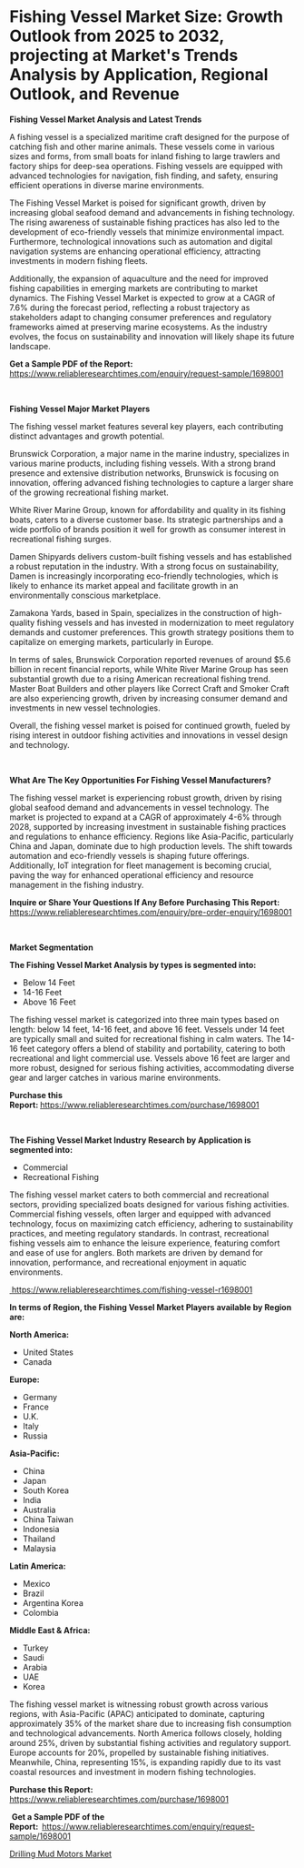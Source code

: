 <p><h1>Fishing Vessel Market Size: Growth Outlook from 2025 to 2032, projecting at Market's Trends Analysis by Application, Regional Outlook, and Revenue</h1></p><p><strong>Fishing Vessel Market Analysis and Latest Trends</strong></p>
<p><p>A fishing vessel is a specialized maritime craft designed for the purpose of catching fish and other marine animals. These vessels come in various sizes and forms, from small boats for inland fishing to large trawlers and factory ships for deep-sea operations. Fishing vessels are equipped with advanced technologies for navigation, fish finding, and safety, ensuring efficient operations in diverse marine environments.</p><p>The Fishing Vessel Market is poised for significant growth, driven by increasing global seafood demand and advancements in fishing technology. The rising awareness of sustainable fishing practices has also led to the development of eco-friendly vessels that minimize environmental impact. Furthermore, technological innovations such as automation and digital navigation systems are enhancing operational efficiency, attracting investments in modern fishing fleets.</p><p>Additionally, the expansion of aquaculture and the need for improved fishing capabilities in emerging markets are contributing to market dynamics. The Fishing Vessel Market is expected to grow at a CAGR of 7.6% during the forecast period, reflecting a robust trajectory as stakeholders adapt to changing consumer preferences and regulatory frameworks aimed at preserving marine ecosystems. As the industry evolves, the focus on sustainability and innovation will likely shape its future landscape.</p></p>
<p><strong>Get a Sample PDF of the Report:&nbsp;</strong> <a href="https://www.reliableresearchtimes.com/enquiry/request-sample/1698001?utm_campaign=2175&utm_medium=2&utm_source=Github&utm_content=ia&utm_term=16022025&utm_id=fishing-vessel">https://www.reliableresearchtimes.com/enquiry/request-sample/1698001</a></p>
<p>&nbsp;</p>
<p><strong>Fishing Vessel Major Market Players</strong></p>
<p><p>The fishing vessel market features several key players, each contributing distinct advantages and growth potential. </p><p>Brunswick Corporation, a major name in the marine industry, specializes in various marine products, including fishing vessels. With a strong brand presence and extensive distribution networks, Brunswick is focusing on innovation, offering advanced fishing technologies to capture a larger share of the growing recreational fishing market.</p><p>White River Marine Group, known for affordability and quality in its fishing boats, caters to a diverse customer base. Its strategic partnerships and a wide portfolio of brands position it well for growth as consumer interest in recreational fishing surges.</p><p>Damen Shipyards delivers custom-built fishing vessels and has established a robust reputation in the industry. With a strong focus on sustainability, Damen is increasingly incorporating eco-friendly technologies, which is likely to enhance its market appeal and facilitate growth in an environmentally conscious marketplace.</p><p>Zamakona Yards, based in Spain, specializes in the construction of high-quality fishing vessels and has invested in modernization to meet regulatory demands and customer preferences. This growth strategy positions them to capitalize on emerging markets, particularly in Europe.</p><p>In terms of sales, Brunswick Corporation reported revenues of around $5.6 billion in recent financial reports, while White River Marine Group has seen substantial growth due to a rising American recreational fishing trend. Master Boat Builders and other players like Correct Craft and Smoker Craft are also experiencing growth, driven by increasing consumer demand and investments in new vessel technologies.</p><p>Overall, the fishing vessel market is poised for continued growth, fueled by rising interest in outdoor fishing activities and innovations in vessel design and technology.</p></p>
<p>&nbsp;</p>
<p><strong>What Are The Key Opportunities For Fishing Vessel Manufacturers?</strong></p>
<p><p>The fishing vessel market is experiencing robust growth, driven by rising global seafood demand and advancements in vessel technology. The market is projected to expand at a CAGR of approximately 4-6% through 2028, supported by increasing investment in sustainable fishing practices and regulations to enhance efficiency. Regions like Asia-Pacific, particularly China and Japan, dominate due to high production levels. The shift towards automation and eco-friendly vessels is shaping future offerings. Additionally, IoT integration for fleet management is becoming crucial, paving the way for enhanced operational efficiency and resource management in the fishing industry.</p></p>
<p><strong>Inquire or Share Your Questions If Any Before Purchasing This Report:</strong> <a href="https://www.reliableresearchtimes.com/enquiry/pre-order-enquiry/1698001?utm_campaign=2175&utm_medium=2&utm_source=Github&utm_content=ia&utm_term=16022025&utm_id=fishing-vessel">https://www.reliableresearchtimes.com/enquiry/pre-order-enquiry/1698001</a></p>
<p>&nbsp;</p>
<p><strong>Market Segmentation</strong></p>
<p><strong>The Fishing Vessel Market Analysis by types is segmented into:</strong></p>
<p><ul><li>Below 14 Feet</li><li>14-16 Feet</li><li>Above 16 Feet</li></ul></p>
<p><p>The fishing vessel market is categorized into three main types based on length: below 14 feet, 14-16 feet, and above 16 feet. Vessels under 14 feet are typically small and suited for recreational fishing in calm waters. The 14-16 feet category offers a blend of stability and portability, catering to both recreational and light commercial use. Vessels above 16 feet are larger and more robust, designed for serious fishing activities, accommodating diverse gear and larger catches in various marine environments.</p></p>
<p><strong>Purchase this Report:&nbsp;</strong><a href="https://www.reliableresearchtimes.com/purchase/1698001?utm_campaign=2175&utm_medium=2&utm_source=Github&utm_content=ia&utm_term=16022025&utm_id=fishing-vessel">https://www.reliableresearchtimes.com/purchase/1698001</a></p>
<p>&nbsp;</p>
<p><strong>The Fishing Vessel Market Industry Research by Application is segmented into:</strong></p>
<p><ul><li>Commercial</li><li>Recreational Fishing</li></ul></p>
<p><p>The fishing vessel market caters to both commercial and recreational sectors, providing specialized boats designed for various fishing activities. Commercial fishing vessels, often larger and equipped with advanced technology, focus on maximizing catch efficiency, adhering to sustainability practices, and meeting regulatory standards. In contrast, recreational fishing vessels aim to enhance the leisure experience, featuring comfort and ease of use for anglers. Both markets are driven by demand for innovation, performance, and recreational enjoyment in aquatic environments.</p></p>
<p><a href="https://www.reliableresearchtimes.com/fishing-vessel-r1698001?utm_campaign=2175&utm_medium=2&utm_source=Github&utm_content=ia&utm_term=16022025&utm_id=fishing-vessel">&nbsp;https://www.reliableresearchtimes.com/fishing-vessel-r1698001</a></p>
<p><strong>In terms of Region, the Fishing Vessel Market Players available by Region are:</strong></p>
<p>
    <p> <strong> North America: </strong>
        <ul>
            <li>United States</li>
            <li>Canada</li>
        </ul>
        </p> 
    <p> <strong> Europe: </strong>
        <ul>
            <li>Germany</li>
            <li>France</li>
            <li>U.K.</li>
            <li>Italy</li>
            <li>Russia</li>
        </ul>
        </p> 
    <p> <strong> Asia-Pacific: </strong>
        <ul>
            <li>China</li>
            <li>Japan</li>
            <li>South Korea</li>
            <li>India</li>
            <li>Australia</li>
            <li>China Taiwan</li>
            <li>Indonesia</li>
            <li>Thailand</li>
            <li>Malaysia</li>
        </ul>
        </p> 
    <p> <strong> Latin America: </strong>
        <ul>
            <li>Mexico</li>
            <li>Brazil</li>
            <li>Argentina Korea</li>
            <li>Colombia</li>
        </ul>
        </p> 
    <p> <strong> Middle East & Africa: </strong>
        <ul>
            <li>Turkey</li>
            <li>Saudi</li>
            <li>Arabia</li>
            <li>UAE</li>
            <li>Korea</li>
        </ul>
    </p>
    </p>
<p><p>The fishing vessel market is witnessing robust growth across various regions, with Asia-Pacific (APAC) anticipated to dominate, capturing approximately 35% of the market share due to increasing fish consumption and technological advancements. North America follows closely, holding around 25%, driven by substantial fishing activities and regulatory support. Europe accounts for 20%, propelled by sustainable fishing initiatives. Meanwhile, China, representing 15%, is expanding rapidly due to its vast coastal resources and investment in modern fishing technologies.</p></p>
<p><strong>Purchase this Report: </strong><a href="https://www.reliableresearchtimes.com/purchase/1698001?utm_campaign=2175&utm_medium=2&utm_source=Github&utm_content=ia&utm_term=16022025&utm_id=fishing-vessel">https://www.reliableresearchtimes.com/purchase/1698001</a></p>
<p>&nbsp;<strong>Get a Sample PDF of the Report:&nbsp;&nbsp;</strong><a href="https://www.reliableresearchtimes.com/enquiry/request-sample/1698001?utm_campaign=2175&utm_medium=2&utm_source=Github&utm_content=ia&utm_term=16022025&utm_id=fishing-vessel">https://www.reliableresearchtimes.com/enquiry/request-sample/1698001</a></p>
<p><strong></strong></p>
<p><p><a href="https://github.com/JosephineMcguire65/Market-Research-Report-List-1/blob/main/drilling-mud-motors-market.md?utm_campaign=2175&utm_medium=2&utm_source=Github&utm_content=ia&utm_term=16022025&utm_id=fishing-vessel">Drilling Mud Motors Market</a></p></p>